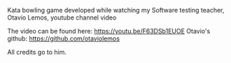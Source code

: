 Kata bowling game developed while watching my Software testing teacher, Otavio Lemos, youtube channel video

The video can be found here: https://youtu.be/F63DSb1EUOE
Otavio's github: https://github.com/otaviolemos

All credits go to him.
